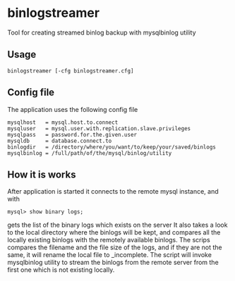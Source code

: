 # binlogstreamer
Tool for creating streamed binlog backup with mysqlbinlog utility

## Usage

    binlogstreamer [-cfg binlogstreamer.cfg]

## Config file

The application uses the following config file

    mysqlhost   = mysql.host.to.connect
    mysqluser   = mysql.user.with.replication.slave.privileges
    mysqlpass   = password.for.the.given.user
    mysqldb     = database.connect.to
    binlogdir   = /directory/where/you/want/to/keep/your/saved/binlogs
    mysqlbinlog = /full/path/of/the/mysql/binlog/utility

## How it is works

After application is started it connects to the remote mysql instance, and with 
    
    mysql> show binary logs;
    
gets the list of the binary logs which exists on the server
It also takes a look to the local directory where the binlogs will be kept, and compares all the locally existing binlogs with the remotely available binlogs. The scrips compares the filename and the file size of the logs, and if they are not the same, it will rename the local file to <filename>_incomplete.
The script will invoke mysqlbinlog utility to stream the binlogs from the remote server from the first one which is not existing locally.

